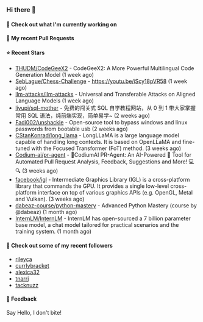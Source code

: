 ### Hi there 👋

#### 👷 Check out what I'm currently working on

#### 🔨 My recent Pull Requests


#### ⭐ Recent Stars

- [THUDM/CodeGeeX2](https://github.com/THUDM/CodeGeeX2) - CodeGeeX2: A More Powerful Multilingual Code Generation Model (1 week ago)
- [SebLague/Chess-Challenge](https://github.com/SebLague/Chess-Challenge) - https://youtu.be/iScy18pVR58 (1 week ago)
- [llm-attacks/llm-attacks](https://github.com/llm-attacks/llm-attacks) - Universal and Transferable Attacks on Aligned Language Models (1 week ago)
- [liyupi/sql-mother](https://github.com/liyupi/sql-mother) - 免费的闯关式 SQL 自学教程网站，从 0 到 1 带大家掌握常用 SQL 语法，纯前端实现，简单易学~ (2 weeks ago)
- [Fadi002/unshackle](https://github.com/Fadi002/unshackle) - Open-source tool to bypass windows and linux passwords from bootable usb (2 weeks ago)
- [CStanKonrad/long_llama](https://github.com/CStanKonrad/long_llama) - LongLLaMA is a large language model capable of handling long contexts. It is based on OpenLLaMA and fine-tuned with the Focused Transformer (FoT) method. (3 weeks ago)
- [Codium-ai/pr-agent](https://github.com/Codium-ai/pr-agent) - 🚀CodiumAI PR-Agent: An AI-Powered 🤖 Tool for Automated Pull Request Analysis, Feedback, Suggestions and More! 💻🔍 (3 weeks ago)
- [facebook/igl](https://github.com/facebook/igl) - Intermediate Graphics Library (IGL) is a cross-platform library that commands the GPU. It provides a single low-level cross-platform interface on top of various graphics APIs (e.g. OpenGL, Metal and Vulkan). (3 weeks ago)
- [dabeaz-course/python-mastery](https://github.com/dabeaz-course/python-mastery) - Advanced Python Mastery (course by @dabeaz) (1 month ago)
- [InternLM/InternLM](https://github.com/InternLM/InternLM) - InternLM has open-sourced a 7 billion parameter base model, a chat model tailored for practical scenarios and the training system. (1 month ago)

#### 👯 Check out some of my recent followers

- [rileyca](https://github.com/rileyca)
- [currlybracket](https://github.com/currlybracket)
- [alexica32](https://github.com/alexica32)
- [tnarrj](https://github.com/tnarrj)
- [tacknuzz](https://github.com/tacknuzz)

#### 💬 Feedback

Say Hello, I don't bite!